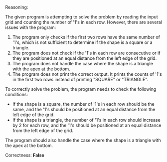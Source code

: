 Reasoning:

The given program is attempting to solve the problem by reading the input grid and counting the number of '1's in each row. However, there are several issues with the program:

1. The program only checks if the first two rows have the same number of '1's, which is not sufficient to determine if the shape is a square or a triangle.
2. The program does not check if the '1's in each row are consecutive or if they are positioned at an equal distance from the left edge of the grid.
3. The program does not handle the case where the shape is a triangle with the apex at the bottom.
4. The program does not print the correct output. It prints the counts of '1's in the first two rows instead of printing "SQUARE" or "TRIANGLE".

To correctly solve the problem, the program needs to check the following conditions:

* If the shape is a square, the number of '1's in each row should be the same, and the '1's should be positioned at an equal distance from the left edge of the grid.
* If the shape is a triangle, the number of '1's in each row should increase by 2 for each row, and the '1's should be positioned at an equal distance from the left edge of the grid.

The program should also handle the case where the shape is a triangle with the apex at the bottom.

Correctness: **False**